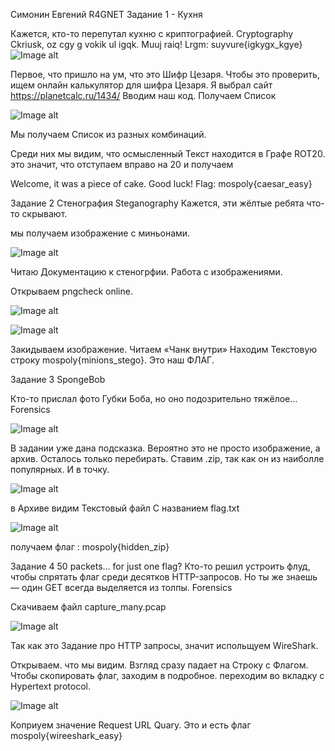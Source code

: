 Симонин Евгений R4GNET
Задание 1 - Кухня

Кажется, кто-то перепутал кухню с криптографией. Cryptography
Ckriusk, oz cgy g vokik ul igqk. Muuj raiq! Lrgm: suyvure{igkygx_kgye}
![Image alt](https://github.com/r4gnet//EndedTasks/raw/photo/1.1.png)

Первое, что пришло на ум, что это Шифр Цезаря. 
Чтобы это проверить, ищем онлайн калькулятор для шифра Цезаря.
Я выбрал сайт https://planetcalc.ru/1434/
Вводим наш код.
Получаем Список 

![Image alt](https://github.com/r4gnet//EndedTasks/raw/photo/1.2.png)

Мы получаем Список из разных комбинаций.

Среди них мы видим, что осмысленный Текст находится в Графе ROT20. это значит, что отступаем вправо на 20 
 и получаем 

Welcome, it was a piece of cake. Good luck! Flag: mospoly{caesar_easy}

Задание 2 Стенография
Steganography Кажется, эти жёлтые ребята что-то скрывают.

мы получаем изображение с миньонами.


![Image alt](https://github.com/r4gnet//EndedTasks/raw/photo/minions.png)

Читаю Документацию к стеногрфии. Работа с изображениями.

Открываем pngcheck online. 

![Image alt](https://github.com/r4gnet//EndedTasks/raw/photo/2.1.png)

![Image alt](https://github.com/r4gnet//EndedTasks/raw/photo/2.2.png)

Закидываем изображение. Читаем «Чанк внутри»
Находим Текстовую строку mospoly{minions_stego}. Это наш ФЛАГ.

Задание 3
SpongeBob 

Кто-то прислал фото Губки Боба, но оно подозрительно тяжёлое… Forensics

![Image alt](https://github.com/r4gnet//EndedTasks/raw/photo/SpongeBob.png)

В задании уже дана подсказка. 
Вероятно это не просто изображение, а архив. 
Осталось только перебирать. Ставим .zip, так как он из наиболле популярных. И в точку.

![Image alt](https://github.com/r4gnet//EndedTasks/raw/photo/3.1.png)

в Архиве видим Текстовый файл С названием flag.txt

![Image alt](https://github.com/r4gnet//EndedTasks/raw/photo/3.2.png)

получаем флаг : mospoly{hidden_zip}


Задание 4 
50 packets… for just one flag? 
Кто-то решил устроить флуд, чтобы спрятать флаг среди десятков HTTP-запросов. Но ты же знаешь — один GET всегда выделяется из толпы. Forensics

Скачиваем файл capture_many.pcap

![Image alt](https://github.com/r4gnet//EndedTasks/raw/photo/4.1.png)

Так как это Задание про HTTP запросы, значит испольщуем WireShark.

Открываем. что мы видим. Взгляд сразу падает на Строку с Флагом. Чтобы скопировать флаг, заходим в подробное. переходим во вкладку с Hypertext protocol.

![Image alt](https://github.com/r4gnet//EndedTasks/raw/photo/4.2.png)

Коприуем значение Request URL Quary. Это и есть флаг mospoly{wireeshark_easy}

